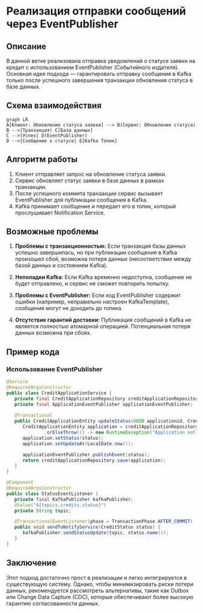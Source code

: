 # Реализация отправки сообщений через EventPublisher

## Описание
В данной ветке реализована отправка уведомлений о статусе заявки на кредит с использованием EventPublisher (Событийного издателя). Основная идея подхода — гарантировать отправку сообщения в Kafka только после успешного завершения транзакции обновления статуса в базе данных.

## Схема взаимодействия
```mermaid
graph LR
A[Клиент: Обновление статуса заявки] --> B(Сервис: Обновление статуса)
B -->|Транзакция| C[База данных]
C -->|Успех| D(EventPublisher)
D -->|Сообщение о статусе| E[Kafka Топик]
```

## Алгоритм работы
1. Клиент отправляет запрос на обновление статуса заявки.
2. Сервис обновляет статус заявки в базе данных в рамках транзакции.
3. После успешного коммита транзакции сервис вызывает EventPublisher для публикации сообщения в Kafka.
4. Kafka принимает сообщение и передает его в топик, который прослушивает Notification Service.

## Возможные проблемы
1. **Проблемы с транзакционностью:**
   Если транзакция базы данных успешно завершилась, но при публикации сообщения в Kafka произошел сбой, возможна потеря данных (несоответствие между базой данных и состоянием Kafka).

2. **Неполадки Kafka:**
   Если Kafka временно недоступна, сообщение не будет отправлено, и сервис не сможет повторить попытку.

3. **Проблемы с EventPublisher:**
   Если код EventPublisher содержит ошибки (например, неправильно настроен KafkaTemplate), сообщения могут не доходить до топика.

4. **Отсутствие гарантий доставки:**
   Публикация сообщений в Kafka не является полностью атомарной операцией. Потенциальная потеря данных возможна при сбоях.

## Пример кода

### Использование EventPublisher
```java
@Service
@RequiredArgsConstructor
public class CreditApplicationService {
   private final CreditApplicationRepository creditApplicationRepository;
   private final ApplicationEventPublisher applicationEventPublisher;
   
   @Transactional
   public CreditApplicationEntity updateStatus(UUID applicationid, CreditStatus status) {
      CreditApplicationEntity application = creditApplicationRepository.findById(applicationid)
              .orElseThrow(() -> new RuntimeException("Application not found"));
      application.setStatus(status);
      application.setUpdateAt(LocalDate.now());

      applicationEventPublisher.publishEvent(status);
      return creditApplicationRepository.save(application);
   }
}
```

```java
@Component
@RequiredArgsConstructor
public class StatusEventListener {
   private final KafkaPublisher kafkaPublisher;
   @Value("${topics.credits.status}")
   private String topic;

   @TransactionalEventListener(phase = TransactionPhase.AFTER_COMMIT)
   public void sendToNotifyService(CreditStatus status) {
      kafkaPublisher.sendStatusUpdate(topic, status.name());
   }
}
```

## Заключение
Этот подход достаточно прост в реализации и легко интегрируется в существующую систему. Однако, чтобы минимизировать риски потери данных, рекомендуется рассмотреть альтернативы, такие как Outbox или Change Data Capture (CDC), которые обеспечивают более высокую гарантию согласованности данных.

